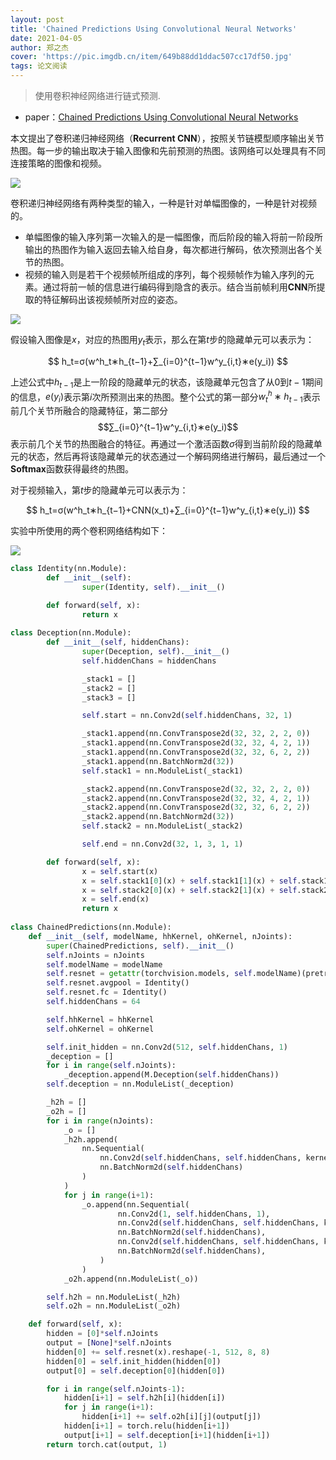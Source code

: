 ```yaml
---
layout: post
title: 'Chained Predictions Using Convolutional Neural Networks'
date: 2021-04-05
author: 郑之杰
cover: 'https://pic.imgdb.cn/item/649b88dd1ddac507cc17df50.jpg'
tags: 论文阅读
---
```


> 使用卷积神经网络进行链式预测.

- paper：[Chained Predictions Using Convolutional Neural Networks](https://arxiv.org/abs/1605.02346)

本文提出了卷积递归神经网络（**Recurrent CNN**），按照关节链模型顺序输出关节热图。每一步的输出取决于输入图像和先前预测的热图。该网络可以处理具有不同连接策略的图像和视频。

![](https://pic.imgdb.cn/item/649b8a291ddac507cc195b02.jpg)

卷积递归神经网络有两种类型的输入，一种是针对单幅图像的，一种是针对视频的。
- 单幅图像的输入序列第一次输入的是一幅图像，而后阶段的输入将前一阶段所输出的热图作为输入返回去输入给自身，每次都进行解码，依次预测出各个关节的热图。
- 视频的输入则是若干个视频帧所组成的序列，每个视频帧作为输入序列的元素。通过将前一帧的信息进行编码得到隐含的表示。结合当前帧利用**CNN**所提取的特征解码出该视频帧所对应的姿态。

![](https://pic.imgdb.cn/item/649b8a9a1ddac507cc19d7e9.jpg)

假设输入图像是$x$，对应的热图用$y_t$表示，那么在第$t$步的隐藏单元可以表示为：

$$
h_t=σ(w^h_t∗h_{t−1}+∑_{i=0}^{t−1}w^y_{i,t}∗e(y_i))
$$

上述公式中$h_{t−1}$是上一阶段的隐藏单元的状态，该隐藏单元包含了从$0$到$t-1$期间的信息，$e(y_i)$表示第$i$次所预测出来的热图。整个公式的第一部分$w^h_t∗h_{t−1}$表示前几个关节所融合的隐藏特征，第二部分$$∑_{i=0}^{t−1}w^y_{i,t}∗e(y_i)$$表示前几个关节的热图融合的特征。再通过一个激活函数$σ$得到当前阶段的隐藏单元的状态，然后再将该隐藏单元的状态通过一个解码网络进行解码，最后通过一个**Softmax**函数获得最终的热图。

对于视频输入，第$t$步的隐藏单元可以表示为：

$$
h_t=σ(w^h_t∗h_{t−1}+CNN(x_t)+∑_{i=0}^{t−1}w^y_{i,t}∗e(y_i))
$$

实验中所使用的两个卷积网络结构如下：

![](https://pic.imgdb.cn/item/649b8cc21ddac507cc1ca1c7.jpg)

```python
class Identity(nn.Module):
		def __init__(self):
				super(Identity, self).__init__()

		def forward(self, x):
				return x
  
class Deception(nn.Module):
		def __init__(self, hiddenChans):
				super(Deception, self).__init__()
				self.hiddenChans = hiddenChans

				_stack1 = []
				_stack2 = []
				_stack3 = []

				self.start = nn.Conv2d(self.hiddenChans, 32, 1)

				_stack1.append(nn.ConvTranspose2d(32, 32, 2, 2, 0))
				_stack1.append(nn.ConvTranspose2d(32, 32, 4, 2, 1))
				_stack1.append(nn.ConvTranspose2d(32, 32, 6, 2, 2))
				_stack1.append(nn.BatchNorm2d(32))
				self.stack1 = nn.ModuleList(_stack1)

				_stack2.append(nn.ConvTranspose2d(32, 32, 2, 2, 0))
				_stack2.append(nn.ConvTranspose2d(32, 32, 4, 2, 1))
				_stack2.append(nn.ConvTranspose2d(32, 32, 6, 2, 2))
				_stack2.append(nn.BatchNorm2d(32))
				self.stack2 = nn.ModuleList(_stack2)

				self.end = nn.Conv2d(32, 1, 3, 1, 1)

		def forward(self, x):
				x = self.start(x)
				x = self.stack1[0](x) + self.stack1[1](x) + self.stack1[2](x)
				x = self.stack2[0](x) + self.stack2[1](x) + self.stack2[2](x)
				x = self.end(x)
				return x
                
class ChainedPredictions(nn.Module):
	def __init__(self, modelName, hhKernel, ohKernel, nJoints):
		super(ChainedPredictions, self).__init__()
		self.nJoints = nJoints
		self.modelName = modelName
		self.resnet = getattr(torchvision.models, self.modelName)(pretrained=True)
		self.resnet.avgpool = Identity()
		self.resnet.fc = Identity()
		self.hiddenChans = 64

		self.hhKernel = hhKernel
		self.ohKernel = ohKernel

		self.init_hidden = nn.Conv2d(512, self.hiddenChans, 1)
		_deception = []
		for i in range(self.nJoints):
			_deception.append(M.Deception(self.hiddenChans))
		self.deception = nn.ModuleList(_deception)

		_h2h = []
		_o2h = []
		for i in range(nJoints):
			_o = []
			_h2h.append(
				nn.Sequential(
					nn.Conv2d(self.hiddenChans, self.hiddenChans, kernel_size=self.hhKernel, padding=self.hhKernel//2),
					nn.BatchNorm2d(self.hiddenChans)
				)
			)
			for j in range(i+1):
				_o.append(nn.Sequential(
						nn.Conv2d(1, self.hiddenChans, 1),
						nn.Conv2d(self.hiddenChans, self.hiddenChans, kernel_size=self.ohKernel, stride=2, padding=self.ohKernel//2),
						nn.BatchNorm2d(self.hiddenChans),
						nn.Conv2d(self.hiddenChans, self.hiddenChans, kernel_size=self.ohKernel, stride=2, padding=self.ohKernel//2),
						nn.BatchNorm2d(self.hiddenChans),
					)
				)
			_o2h.append(nn.ModuleList(_o))

		self.h2h = nn.ModuleList(_h2h)
		self.o2h = nn.ModuleList(_o2h)

	def forward(self, x):
		hidden = [0]*self.nJoints
		output = [None]*self.nJoints
		hidden[0] += self.resnet(x).reshape(-1, 512, 8, 8)
		hidden[0] = self.init_hidden(hidden[0])
		output[0] = self.deception[0](hidden[0])

		for i in range(self.nJoints-1):
			hidden[i+1] = self.h2h[i](hidden[i])
			for j in range(i+1):
				hidden[i+1] += self.o2h[i][j](output[j])
			hidden[i+1] = torch.relu(hidden[i+1])
			output[i+1] = self.deception[i+1](hidden[i+1])
		return torch.cat(output, 1)
```
